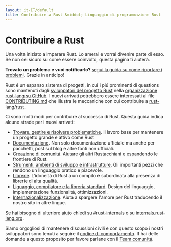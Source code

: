 ```yaml
---
layout: it-IT/default
title: Contribuire a Rust &middot; Linguaggio di programmazione Rust
---
```


# Contribuire a Rust

Una volta iniziato a imparare Rust. Lo amerai e vorrai divenire parte di esso.
Se non sei sicuro su come essere coinvolto, questa pagina ti aiuterá.

**Trovato un problema e vuoi notificarlo?** [segui la guida su come riportare i problemi][bugs]. Grazie in anticipo!

Rust é un espanso sistema di progetti, in cui i piú prominenti di questions
sono mantenuti dagli [sviluppatori del progetto Rust][devs] nella [organizzazione
rust-lang su GitHub][rust-lang]. 
I nuovi arrivati potrebbero essere interessati al file [CONTRIBUTING.md]
che illustra le meccaniche con cui contribuire a [rust-lang/rust].

Ci sono molti modi per contribuire al successo di Rust.
Questa guida indica alcune strade per i nuovi arrivati:

* [Trovare, gestire e risolvere problematiche](contribute-bugs.html). Il
  lavoro base per mantenere un progetto grande e attivo come Rust
* [Documentazione](contribute-docs.html). Non solo
  documentazione ufficiale ma anche per pacchetti, post sul blog
  e altre fonti non ufficiali.
* [Creazione di comunitá](contribute-community.html). Aiutare gli altri
  Rustacchiani e espandendo le frontiere di Rust.
* [Strumenti, ambienti di sviluppo e infrastrutture](contribute-tools.html). Gli
  importanti pezzi che rendono un linguaggio pratico e piacevole.
* [Librerie](contribute-libs.html). L'idoneitá di Rust a un compito
  é subordinata alla presenza di librerie di alta qualitá.
* [Liguaggio, compilatore e la libreria
  standard](contribute-compiler.html). Design del linguaggio, implementazione
  funzionalitá, ottimizzazioni.
* [Internazionalizzazione](contribute-translations.html). Aiuta a spargere
  l'amore per Rust traducendo il nostro sito in altre lingue.

Se hai bisogno di ulteriore aiuto chiedi su [#rust-internals] o su
[internals.rust-lang.org].

Siamo orgogliosi di mantenere discussioni civili e con questo scopo
i nostri sviluppatori sono tenuti a seguire il [codice di comportamento][coc].
If hai delle domande a questo proposito per favore parlane con il [Team comunitá][community team].

<!--
TODO: Write a guide to rust processes and governance to link from here
TODO: List of active initiatives
TODO: Write guide to advertising Rust projects to link from
libs / community building
-->

[#rust-internals]: https://client00.chat.mibbit.com/?server=irc.mozilla.org&channel=%23rust-internals
[CONTRIBUTING.md]: https://github.com/rust-lang/rust/blob/master/CONTRIBUTING.md
[bugs]: https://github.com/rust-lang/rust/blob/master/CONTRIBUTING.md#bug-reports
[coc]: https://www.rust-lang.org/it-IT/conduct.html
[community team]: https://www.rust-lang.org/team.html#Community
[dev_proc]: community.html#rust-development
[devs]: https://github.com/rust-lang/rust/graphs/contributors
[internals.rust-lang.org]: https://internals.rust-lang.org/
[rust-lang/rust]: https://github.com/rust-lang/rust
[rust-lang]: https://github.com/rust-lang
